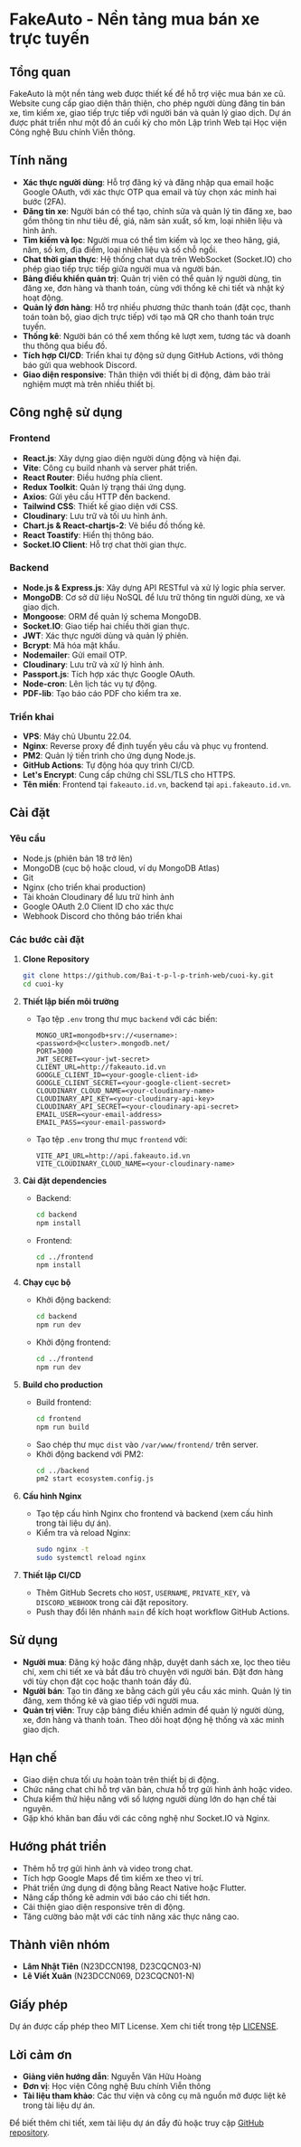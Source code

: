 # FakeAuto - Nền tảng mua bán xe trực tuyến

## Tổng quan
FakeAuto là một nền tảng web được thiết kế để hỗ trợ việc mua bán xe cũ. Website cung cấp giao diện thân thiện, cho phép người dùng đăng tin bán xe, tìm kiếm xe, giao tiếp trực tiếp với người bán và quản lý giao dịch. Dự án được phát triển như một đồ án cuối kỳ cho môn Lập trình Web tại Học viện Công nghệ Bưu chính Viễn thông.

## Tính năng
- **Xác thực người dùng**: Hỗ trợ đăng ký và đăng nhập qua email hoặc Google OAuth, với xác thực OTP qua email và tùy chọn xác minh hai bước (2FA).
- **Đăng tin xe**: Người bán có thể tạo, chỉnh sửa và quản lý tin đăng xe, bao gồm thông tin như tiêu đề, giá, năm sản xuất, số km, loại nhiên liệu và hình ảnh.
- **Tìm kiếm và lọc**: Người mua có thể tìm kiếm và lọc xe theo hãng, giá, năm, số km, địa điểm, loại nhiên liệu và số chỗ ngồi.
- **Chat thời gian thực**: Hệ thống chat dựa trên WebSocket (Socket.IO) cho phép giao tiếp trực tiếp giữa người mua và người bán.
- **Bảng điều khiển quản trị**: Quản trị viên có thể quản lý người dùng, tin đăng xe, đơn hàng và thanh toán, cùng với thống kê chi tiết và nhật ký hoạt động.
- **Quản lý đơn hàng**: Hỗ trợ nhiều phương thức thanh toán (đặt cọc, thanh toán toàn bộ, giao dịch trực tiếp) với tạo mã QR cho thanh toán trực tuyến.
- **Thống kê**: Người bán có thể xem thống kê lượt xem, tương tác và doanh thu thông qua biểu đồ.
- **Tích hợp CI/CD**: Triển khai tự động sử dụng GitHub Actions, với thông báo gửi qua webhook Discord.
- **Giao diện responsive**: Thân thiện với thiết bị di động, đảm bảo trải nghiệm mượt mà trên nhiều thiết bị.

## Công nghệ sử dụng
### Frontend
- **React.js**: Xây dựng giao diện người dùng động và hiện đại.
- **Vite**: Công cụ build nhanh và server phát triển.
- **React Router**: Điều hướng phía client.
- **Redux Toolkit**: Quản lý trạng thái ứng dụng.
- **Axios**: Gửi yêu cầu HTTP đến backend.
- **Tailwind CSS**: Thiết kế giao diện với CSS.
- **Cloudinary**: Lưu trữ và tối ưu hình ảnh.
- **Chart.js & React-chartjs-2**: Vẽ biểu đồ thống kê.
- **React Toastify**: Hiển thị thông báo.
- **Socket.IO Client**: Hỗ trợ chat thời gian thực.

### Backend
- **Node.js & Express.js**: Xây dựng API RESTful và xử lý logic phía server.
- **MongoDB**: Cơ sở dữ liệu NoSQL để lưu trữ thông tin người dùng, xe và giao dịch.
- **Mongoose**: ORM để quản lý schema MongoDB.
- **Socket.IO**: Giao tiếp hai chiều thời gian thực.
- **JWT**: Xác thực người dùng và quản lý phiên.
- **Bcrypt**: Mã hóa mật khẩu.
- **Nodemailer**: Gửi email OTP.
- **Cloudinary**: Lưu trữ và xử lý hình ảnh.
- **Passport.js**: Tích hợp xác thực Google OAuth.
- **Node-cron**: Lên lịch tác vụ tự động.
- **PDF-lib**: Tạo báo cáo PDF cho kiểm tra xe.

### Triển khai
- **VPS**: Máy chủ Ubuntu 22.04.
- **Nginx**: Reverse proxy để định tuyến yêu cầu và phục vụ frontend.
- **PM2**: Quản lý tiến trình cho ứng dụng Node.js.
- **GitHub Actions**: Tự động hóa quy trình CI/CD.
- **Let's Encrypt**: Cung cấp chứng chỉ SSL/TLS cho HTTPS.
- **Tên miền**: Frontend tại `fakeauto.id.vn`, backend tại `api.fakeauto.id.vn`.

## Cài đặt
### Yêu cầu
- Node.js (phiên bản 18 trở lên)
- MongoDB (cục bộ hoặc cloud, ví dụ MongoDB Atlas)
- Git
- Nginx (cho triển khai production)
- Tài khoản Cloudinary để lưu trữ hình ảnh
- Google OAuth 2.0 Client ID cho xác thực
- Webhook Discord cho thông báo triển khai

### Các bước cài đặt
1. **Clone Repository**
   ```bash
   git clone https://github.com/Bai-t-p-l-p-trinh-web/cuoi-ky.git
   cd cuoi-ky
   ```

2. **Thiết lập biến môi trường**
   - Tạo tệp `.env` trong thư mục `backend` với các biến:
     ```env
     MONGO_URI=mongodb+srv://<username>:<password>@<cluster>.mongodb.net/
     PORT=3000
     JWT_SECRET=<your-jwt-secret>
     CLIENT_URL=http://fakeauto.id.vn
     GOOGLE_CLIENT_ID=<your-google-client-id>
     GOOGLE_CLIENT_SECRET=<your-google-client-secret>
     CLOUDINARY_CLOUD_NAME=<your-cloudinary-name>
     CLOUDINARY_API_KEY=<your-cloudinary-api-key>
     CLOUDINARY_API_SECRET=<your-cloudinary-api-secret>
     EMAIL_USER=<your-email-address>
     EMAIL_PASS=<your-email-password>
     ```
   - Tạo tệp `.env` trong thư mục `frontend` với:
     ```env
     VITE_API_URL=http://api.fakeauto.id.vn
     VITE_CLOUDINARY_CLOUD_NAME=<your-cloudinary-name>
     ```

3. **Cài đặt dependencies**
   - Backend:
     ```bash
     cd backend
     npm install
     ```
   - Frontend:
     ```bash
     cd ../frontend
     npm install
     ```

4. **Chạy cục bộ**
   - Khởi động backend:
     ```bash
     cd backend
     npm run dev
     ```
   - Khởi động frontend:
     ```bash
     cd ../frontend
     npm run dev
     ```

5. **Build cho production**
   - Build frontend:
     ```bash
     cd frontend
     npm run build
     ```
   - Sao chép thư mục `dist` vào `/var/www/frontend/` trên server.
   - Khởi động backend với PM2:
     ```bash
     cd ../backend
     pm2 start ecosystem.config.js
     ```

6. **Cấu hình Nginx**
   - Tạo tệp cấu hình Nginx cho frontend và backend (xem cấu hình trong tài liệu dự án).
   - Kiểm tra và reload Nginx:
     ```bash
     sudo nginx -t
     sudo systemctl reload nginx
     ```

7. **Thiết lập CI/CD**
   - Thêm GitHub Secrets cho `HOST`, `USERNAME`, `PRIVATE_KEY`, và `DISCORD_WEBHOOK` trong cài đặt repository.
   - Push thay đổi lên nhánh `main` để kích hoạt workflow GitHub Actions.

## Sử dụng
- **Người mua**: Đăng ký hoặc đăng nhập, duyệt danh sách xe, lọc theo tiêu chí, xem chi tiết xe và bắt đầu trò chuyện với người bán. Đặt đơn hàng với tùy chọn đặt cọc hoặc thanh toán đầy đủ.
- **Người bán**: Tạo tin đăng xe bằng cách gửi yêu cầu xác minh. Quản lý tin đăng, xem thống kê và giao tiếp với người mua.
- **Quản trị viên**: Truy cập bảng điều khiển admin để quản lý người dùng, xe, đơn hàng và thanh toán. Theo dõi hoạt động hệ thống và xác minh giao dịch.

## Hạn chế
- Giao diện chưa tối ưu hoàn toàn trên thiết bị di động.
- Chức năng chat chỉ hỗ trợ văn bản, chưa hỗ trợ gửi hình ảnh hoặc video.
- Chưa kiểm thử hiệu năng với số lượng người dùng lớn do hạn chế tài nguyên.
- Gặp khó khăn ban đầu với các công nghệ như Socket.IO và Nginx.

## Hướng phát triển
- Thêm hỗ trợ gửi hình ảnh và video trong chat.
- Tích hợp Google Maps để tìm kiếm xe theo vị trí.
- Phát triển ứng dụng di động bằng React Native hoặc Flutter.
- Nâng cấp thống kê admin với báo cáo chi tiết hơn.
- Cải thiện giao diện responsive trên di động.
- Tăng cường bảo mật với các tính năng xác thực nâng cao.

## Thành viên nhóm
- **Lâm Nhật Tiên** (N23DCCN198, D23CQCN03-N)
- **Lê Viết Xuân** (N23DCCN069, D23CQCN01-N)

## Giấy phép
Dự án được cấp phép theo MIT License. Xem chi tiết trong tệp [LICENSE](LICENSE).

## Lời cảm ơn
- **Giảng viên hướng dẫn**: Nguyễn Văn Hữu Hoàng
- **Đơn vị**: Học viện Công nghệ Bưu chính Viễn thông
- **Tài liệu tham khảo**: Các thư viện và công cụ mã nguồn mở được liệt kê trong tài liệu dự án.

Để biết thêm chi tiết, xem tài liệu dự án đầy đủ hoặc truy cập [GitHub repository](https://github.com/Bai-t-p-l-p-trinh-web/cuoi-ky).